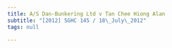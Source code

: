 ```yaml
---
title: A/S Dan-Bunkering Ltd v Tan Chee Hiong Alan
subtitle: "[2012] SGHC 145 / 18\_July\_2012"
tags: null

---
```


